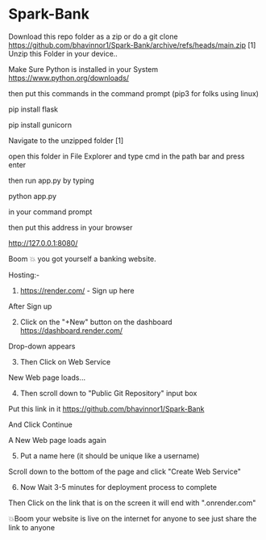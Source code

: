 # Spark-Bank
Download this repo folder as a zip or do a git clone 
https://github.com/bhavinnor1/Spark-Bank/archive/refs/heads/main.zip [1]
Unzip this Folder in your device..

Make Sure Python is installed in your System https://www.python.org/downloads/

then put this commands in the command prompt (pip3 for folks using linux) 

pip install flask

pip install gunicorn 

Navigate to the unzipped folder [1]

open this folder in File Explorer and type cmd in the path bar and press enter

then run app.py by typing 

python app.py 

in your command prompt 

then put this address in your browser 

http://127.0.0.1:8080/

Boom 💥 you got yourself a banking website.

Hosting:-

1. https://render.com/ - Sign up here

After Sign up

2. Click on the "+New" button on the dashboard https://dashboard.render.com/

Drop-down appears

3. Then Click on Web Service 

New Web page loads...

4. Then scroll down to "Public Git Repository" input box

Put this link in it https://github.com/bhavinnor1/Spark-Bank 

And Click Continue 

A New Web page loads again

5. Put a name here (it should be unique like a username)

Scroll down to the bottom of the page and click "Create Web Service"

6. Now Wait 3-5 minutes for deployment process to complete

Then Click on the link that is on the screen it will end with ".onrender.com"

💥Boom your website is live on the internet for anyone to see just share the link to anyone

